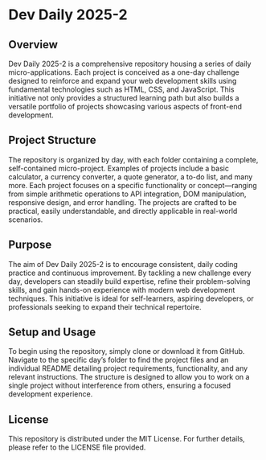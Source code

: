 # Dev Daily 2025-2

## Overview
Dev Daily 2025-2 is a comprehensive repository housing a series of daily micro-applications. Each project is conceived as a one-day challenge designed to reinforce and expand your web development skills using fundamental technologies such as HTML, CSS, and JavaScript. This initiative not only provides a structured learning path but also builds a versatile portfolio of projects showcasing various aspects of front-end development.

## Project Structure
The repository is organized by day, with each folder containing a complete, self-contained micro-project. Examples of projects include a basic calculator, a currency converter, a quote generator, a to-do list, and many more. Each project focuses on a specific functionality or concept—ranging from simple arithmetic operations to API integration, DOM manipulation, responsive design, and error handling. The projects are crafted to be practical, easily understandable, and directly applicable in real-world scenarios.

## Purpose
The aim of Dev Daily 2025-2 is to encourage consistent, daily coding practice and continuous improvement. By tackling a new challenge every day, developers can steadily build expertise, refine their problem-solving skills, and gain hands-on experience with modern web development techniques. This initiative is ideal for self-learners, aspiring developers, or professionals seeking to expand their technical repertoire.

## Setup and Usage
To begin using the repository, simply clone or download it from GitHub. Navigate to the specific day’s folder to find the project files and an individual README detailing project requirements, functionality, and any relevant instructions. The structure is designed to allow you to work on a single project without interference from others, ensuring a focused development experience.

## License
This repository is distributed under the MIT License. For further details, please refer to the LICENSE file provided.